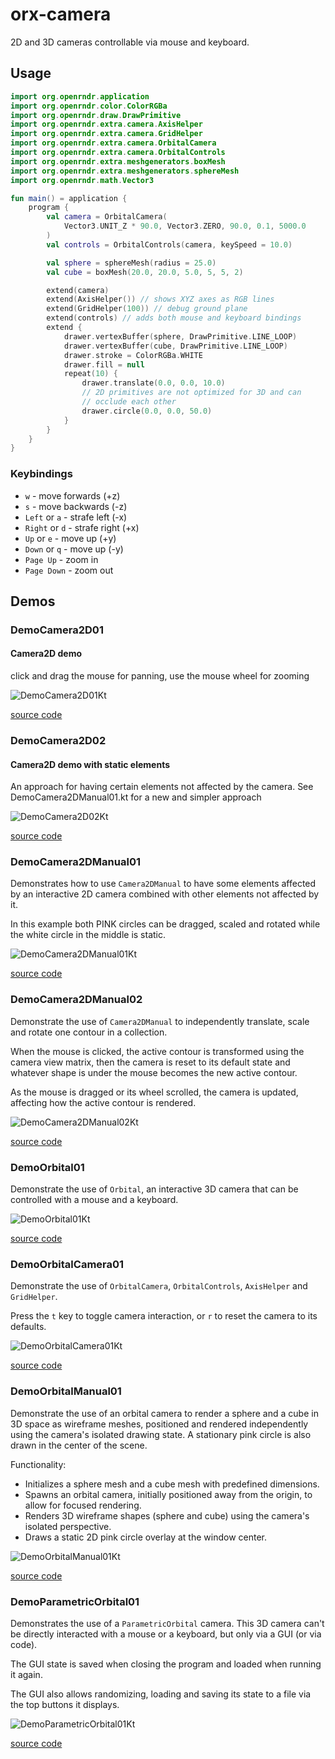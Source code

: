 # orx-camera

2D and 3D cameras controllable via mouse and keyboard.

## Usage

```kotlin
import org.openrndr.application
import org.openrndr.color.ColorRGBa
import org.openrndr.draw.DrawPrimitive
import org.openrndr.extra.camera.AxisHelper
import org.openrndr.extra.camera.GridHelper
import org.openrndr.extra.camera.OrbitalCamera
import org.openrndr.extra.camera.OrbitalControls
import org.openrndr.extra.meshgenerators.boxMesh
import org.openrndr.extra.meshgenerators.sphereMesh
import org.openrndr.math.Vector3

fun main() = application {
    program {
        val camera = OrbitalCamera(
            Vector3.UNIT_Z * 90.0, Vector3.ZERO, 90.0, 0.1, 5000.0
        )
        val controls = OrbitalControls(camera, keySpeed = 10.0)

        val sphere = sphereMesh(radius = 25.0)
        val cube = boxMesh(20.0, 20.0, 5.0, 5, 5, 2)

        extend(camera)
        extend(AxisHelper()) // shows XYZ axes as RGB lines
        extend(GridHelper(100)) // debug ground plane
        extend(controls) // adds both mouse and keyboard bindings
        extend {
            drawer.vertexBuffer(sphere, DrawPrimitive.LINE_LOOP)
            drawer.vertexBuffer(cube, DrawPrimitive.LINE_LOOP)
            drawer.stroke = ColorRGBa.WHITE
            drawer.fill = null
            repeat(10) {
                drawer.translate(0.0, 0.0, 10.0)
                // 2D primitives are not optimized for 3D and can
                // occlude each other
                drawer.circle(0.0, 0.0, 50.0)
            }
        }
    }
}
```

### Keybindings

* `w` - move forwards (+z)
* `s` - move backwards (-z)
* `Left` or `a` - strafe left (-x)
* `Right` or `d` - strafe right (+x)
* `Up` or `e`  -  move up (+y)
* `Down` or `q` -  move up (-y)
* `Page Up` -  zoom in
* `Page Down` -  zoom out
<!-- __demos__ -->
## Demos
### DemoCamera2D01

#### Camera2D demo

click and drag the mouse for panning, use the mouse wheel for zooming

![DemoCamera2D01Kt](https://raw.githubusercontent.com/openrndr/orx/media/orx-camera/images/DemoCamera2D01Kt.png)

[source code](src/jvmDemo/kotlin/DemoCamera2D01.kt)

### DemoCamera2D02

#### Camera2D demo with static elements

An approach for having certain elements not affected by the camera.
See DemoCamera2DManual01.kt for a new and simpler approach

![DemoCamera2D02Kt](https://raw.githubusercontent.com/openrndr/orx/media/orx-camera/images/DemoCamera2D02Kt.png)

[source code](src/jvmDemo/kotlin/DemoCamera2D02.kt)

### DemoCamera2DManual01

Demonstrates how to use `Camera2DManual` to have
some elements affected by an interactive 2D camera combined with
other elements not affected by it.

In this example both PINK circles can be dragged, scaled and rotated
while the white circle in the middle is static.

![DemoCamera2DManual01Kt](https://raw.githubusercontent.com/openrndr/orx/media/orx-camera/images/DemoCamera2DManual01Kt.png)

[source code](src/jvmDemo/kotlin/DemoCamera2DManual01.kt)

### DemoCamera2DManual02

Demonstrate the use of `Camera2DManual` to independently translate, scale and rotate one contour
in a collection.

When the mouse is clicked, the active contour is transformed using the camera view matrix,
then the camera is reset to its default state and whatever shape is under the mouse becomes
the new active contour.

As the mouse is dragged or its wheel scrolled, the camera is updated, affecting
how the active contour is rendered.

![DemoCamera2DManual02Kt](https://raw.githubusercontent.com/openrndr/orx/media/orx-camera/images/DemoCamera2DManual02Kt.png)

[source code](src/jvmDemo/kotlin/DemoCamera2DManual02.kt)

### DemoOrbital01

Demonstrate the use of `Orbital`, an interactive 3D camera
that can be controlled with a mouse and a keyboard.

![DemoOrbital01Kt](https://raw.githubusercontent.com/openrndr/orx/media/orx-camera/images/DemoOrbital01Kt.png)

[source code](src/jvmDemo/kotlin/DemoOrbital01.kt)

### DemoOrbitalCamera01

Demonstrate the use of `OrbitalCamera`, `OrbitalControls`, `AxisHelper` and `GridHelper`.

Press the `t` key to toggle camera interaction, or `r` to reset the camera to its defaults.

![DemoOrbitalCamera01Kt](https://raw.githubusercontent.com/openrndr/orx/media/orx-camera/images/DemoOrbitalCamera01Kt.png)

[source code](src/jvmDemo/kotlin/DemoOrbitalCamera01.kt)

### DemoOrbitalManual01

Demonstrate the use of an orbital camera to render a sphere and a cube in 3D space as wireframe meshes, positioned
and rendered independently using the camera's isolated drawing state. A stationary pink circle is also drawn in the
center of the scene.

Functionality:
- Initializes a sphere mesh and a cube mesh with predefined dimensions.
- Spawns an orbital camera, initially positioned away from the origin, to allow for focused rendering.
- Renders 3D wireframe shapes (sphere and cube) using the camera's isolated perspective.
- Draws a static 2D pink circle overlay at the window center.

![DemoOrbitalManual01Kt](https://raw.githubusercontent.com/openrndr/orx/media/orx-camera/images/DemoOrbitalManual01Kt.png)

[source code](src/jvmDemo/kotlin/DemoOrbitalManual01.kt)

### DemoParametricOrbital01

Demonstrates the use of a `ParametricOrbital` camera.
This 3D camera can't be directly interacted with a mouse or a keyboard,
but only via a GUI (or via code).

The GUI state is saved when closing the program and loaded
when running it again.

The GUI also allows randomizing, loading and saving
its state to a file via the top buttons it displays.

![DemoParametricOrbital01Kt](https://raw.githubusercontent.com/openrndr/orx/media/orx-camera/images/DemoParametricOrbital01Kt.png)

[source code](src/jvmDemo/kotlin/DemoParametricOrbital01.kt)
